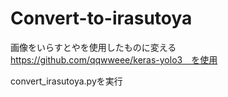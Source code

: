 # Convert-to-irasutoya
画像をいらすとやを使用したものに変える
https://github.com/qqwweee/keras-yolo3　を使用

convert_irasutoya.pyを実行
